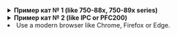 

 <p>
  <details>
    <summary><b>Пример кат   № 1  (like 750-88x, 750-89x series)</b></summary>
    <p>Transfer them to the <i><b>/PLC</b></i> folder. The visualisation is available afterwards on:
      <p>
    <i>http://&lt;ip-address-of-your-plc&gt;/PLC/webvisu.html</i></p>
</details>
    <details>
      <summary><b>Пример кат   № 2 (like IPC or PFC200)</b></summary>
  <p>Transfer them to <i><b>/home/codesys</b></i>. The visualisation is available afterwards on:
    <p>
      <b>IPC:</b> <i>http://&lt;ip-address-of-your-plc&gt;:8080/webvisu.html</i> 
  <p>
<b>PFC200:</b> <i>http://&lt;ip-address-of-your-plc&gt;/webvisu/webvisu.html</i> 
</details>
  </li>
  <li>Use a modern browser like Chrome, Firefox or Edge.</li>